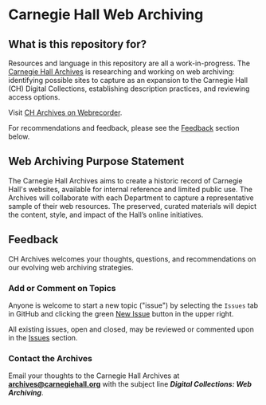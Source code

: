 # Carnegie Hall Web Archiving

## What is this repository for?
Resources and language in this repository are all a work-in-progress. The [Carnegie Hall Archives](https://www.carnegiehall.org/About/History/Archives) is researching and working on web archiving: identifying possible sites to capture as an expansion to the Carnegie Hall (CH) Digital Collections, establishing description practices, and reviewing access options. 

Visit [CH Archives on Webrecorder](https://webrecorder.io/CHArchives).

For recommendations and feedback, please see the [Feedback](#feedback) section below.

## Web Archiving Purpose Statement

The Carnegie Hall Archives aims to create a historic record of Carnegie Hall's websites, available for internal reference and limited public use. The Archives will collaborate with each Department to capture a representative sample of their web resources. The preserved, curated materials will depict the content, style, and impact of the Hall’s online initiatives. 

## Feedback

CH Archives welcomes your thoughts, questions, and recommendations on our evolving web archiving strategies. 

### Add or Comment on Topics

Anyone is welcome to start a new topic ("issue") by selecting the `Issues` tab in GitHub and clicking the green [New Issue](https://github.com/CarnegieHall/webarchiving/issues) button in the upper right.

All existing issues, open and closed, may be reviewed or commented upon in the [Issues](https://github.com/CarnegieHall/webarchiving/issues) section.

### Contact the Archives

Email your thoughts to the Carnegie Hall Archives at **archives@carnegiehall.org** with the subject line ***Digital Collections: Web Archiving***.
